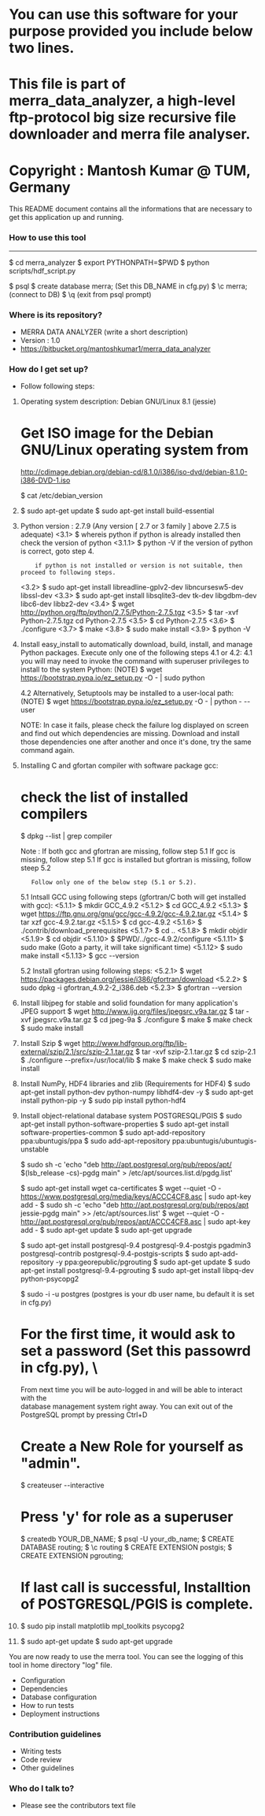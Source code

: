 # You can use this software for your purpose provided you include below two lines.
# This file is part of merra_data_analyzer, a high-level ftp-protocol big size recursive file downloader and merra file analyser.
# Copyright : Mantosh Kumar @ TUM, Germany

This README document contains all the informations that are necessary to get this application up and running.

### How to use this tool ###
---------------------------------------------------------------------------------------------------
$ cd merra_analyzer
$ export PYTHONPATH=$PWD
$ python scripts/hdf_script.py

$ psql
$ create database merra; (Set this DB_NAME in cfg.py)
$ \c merra;  (connect to DB)
$ \q         (exit from psql prompt)

### Where is its repository? ###

* MERRA DATA ANALYZER (write a short description)
* Version : 1.0
* https://bitbucket.org/mantoshkumar1/merra_data_analyzer

### How do I get set up? ###

*  Follow following steps:
1. Operating system description: Debian GNU/Linux 8.1 (jessie)
   # Get ISO image for the Debian GNU/Linux operating system from 
     http://cdimage.debian.org/debian-cd/8.1.0/i386/iso-dvd/debian-8.1.0-i386-DVD-1.iso
   
   $ cat /etc/debian_version

2. $ sudo apt-get update
   $ sudo apt-get install build-essential

3. Python version : 2.7.9 (Any version [ 2.7 or 3 family ] above 2.7.5  is adequate)
   <3.1> $ whereis python
           if python is already installed then check the version of python
           <3.1.1> $ python -V
                   if the version of python is correct, goto step 4.
  
           if python is not installed or version is not suitable, then proceed to following steps.

   <3.2> $ sudo apt-get install libreadline-gplv2-dev libncursesw5-dev libssl-dev
   <3.3> $ sudo apt-get install libsqlite3-dev tk-dev libgdbm-dev libc6-dev libbz2-dev
   <3.4> $ wget http://python.org/ftp/python/2.7.5/Python-2.7.5.tgz
   <3.5> $ tar -xvf Python-2.7.5.tgz cd Python-2.7.5
   <3.5> $ cd Python-2.7.5
   <3.6> $ ./configure 
   <3.7> $ make
   <3.8> $ sudo make install
   <3.9> $ python -V

4. Install easy_install to automatically download, build, install, and manage Python packages.
   Execute only one of the following steps 4.1 or 4.2:
   4.1  you will may need to invoke the command with superuser privileges to install to the system Python: (NOTE)
        $ wget https://bootstrap.pypa.io/ez_setup.py -O - | sudo python

   4.2  Alternatively, Setuptools may be installed to a user-local path: (NOTE)
        $ wget https://bootstrap.pypa.io/ez_setup.py -O - | python - --user

   NOTE: In case it fails, please check the failure log displayed on screen and find out which dependencies are missing.
         Download and install those dependencies one after another and once it's done, try the same command again.

5. Installing C and gfortan compiler with software package gcc:
   # check the list of installed compilers
     $ dpkg --list | grep compiler

   Note : If both gcc and gfortran are missing, follow step 5.1
          If gcc is missing, follow step 5.1
          If gcc is installed but gfortran is missiing, follow steep 5.2

          Follow only one of the below step (5.1 or 5.2).

   5.1  Intsall GCC using following steps (gfortran/C  both will get installed with gcc):
        <5.1.1>  $ mkdir GCC_4.9.2
        <5.1.2>  $ cd GCC_4.9.2
        <5.1.3>  $ wget https://ftp.gnu.org/gnu/gcc/gcc-4.9.2/gcc-4.9.2.tar.gz
        <5.1.4>  $ tar xzf gcc-4.9.2.tar.gz
        <5.1.5>  $ cd gcc-4.9.2
        <5.1.6>  $ ./contrib/download_prerequisites
        <5.1.7>  $ cd ..
        <5.1.8>  $ mkdir objdir
        <5.1.9>  $ cd objdir
        <5.1.10> $ $PWD/../gcc-4.9.2/configure
        <5.1.11> $ sudo make      (Goto a party, it will take significant time)
        <5.1.12> $ sudo make install
        <5.1.13> $ gcc --version

   5.2  Install gfortran using following steps:
        <5.2.1>  $ wget https://packages.debian.org/jessie/i386/gfortran/download
        <5.2.2>  $ sudo dpkg -i gfortran_4.9.2-2_i386.deb
        <5.2.3>  $ gfortran --version


6. Install libjpeg for stable and solid foundation for many application's JPEG support
   $ wget http://www.ijg.org/files/jpegsrc.v9a.tar.gz
   $ tar -xvf jpegsrc.v9a.tar.gz 
   $ cd jpeg-9a
   $ ./configure
   $ make
   $ make check
   $ sudo make install

7. Install Szip
   $ wget http://www.hdfgroup.org/ftp/lib-external/szip/2.1/src/szip-2.1.tar.gz
   $ tar -xvf szip-2.1.tar.gz
   $ cd szip-2.1
   $ ./configure --prefix=/usr/local/lib
   $ make
   $ make check
   $ sudo make install

8. Install NumPy, HDF4 libraries and zlib (Requirements for HDF4)
   $ sudo apt-get install python-dev python-numpy libhdf4-dev -y
   $ sudo apt-get install python-pip -y
   $ sudo pip install python-hdf4

9. Install object-relational database system POSTGRESQL/PGIS
   $ sudo apt-get install python-software-properties
   $ sudo apt-get install software-properties-common
   $ sudo apt-add-repository ppa:ubuntugis/ppa
   $ sudo add-apt-repository ppa:ubuntugis/ubuntugis-unstable

   $ sudo sh -c 'echo "deb http://apt.postgresql.org/pub/repos/apt/ $(lsb_release -cs)-pgdg main" > /etc/apt/sources.list.d/pgdg.list'

   $ sudo apt-get install wget ca-certificates
   $ wget --quiet -O - https://www.postgresql.org/media/keys/ACCC4CF8.asc | sudo apt-key add -
   $ sudo sh -c 'echo "deb http://apt.postgresql.org/pub/repos/apt jessie-pgdg main" >> /etc/apt/sources.list'
   $ wget --quiet -O - http://apt.postgresql.org/pub/repos/apt/ACCC4CF8.asc | sudo apt-key add -
   $ sudo apt-get update
   $ sudo apt-get upgrade

   $ sudo apt-get install postgresql-9.4 postgresql-9.4-postgis pgadmin3 postgresql-contrib postgresql-9.4-postgis-scripts
   $ sudo apt-add-repository -y ppa:georepublic/pgrouting
   $ sudo apt-get update
   $ sudo apt-get install postgresql-9.4-pgrouting
   $ sudo apt-get install libpq-dev python-psycopg2

   $ sudo -i -u postgres     (postgres is your db user name, bu default it is set in cfg.py)
   # For the first time, it would ask to set a password (Set this passowrd in cfg.py), \
     From next time you will be auto-logged in and will be able to interact with the \
     database management system right away. You can exit out of the PostgreSQL prompt by pressing Ctrl+D

   # Create a New Role for yourself as "admin".
     $ createuser --interactive
     # Press 'y' for role as a superuser

   $ createdb YOUR_DB_NAME;
   $ psql -U your_db_name;
   $ CREATE DATABASE routing;
   $ \c routing
   $ CREATE EXTENSION postgis;
   $ CREATE EXTENSION pgrouting;

   # If last call is successful, Installtion of POSTGRESQL/PGIS is complete.



10. $ sudo pip install matplotlib mpl_toolkits psycopg2

11. $ sudo apt-get update
    $ sudo apt-get upgrade

You are now ready to use the merra tool.
You can see the logging of this tool in home directory "log" file.


* Configuration
* Dependencies
* Database configuration
* How to run tests
* Deployment instructions

### Contribution guidelines ###

* Writing tests
* Code review
* Other guidelines

### Who do I talk to? ###
 
* Please see the contributors text file

